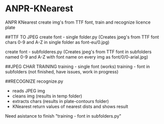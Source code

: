 # ANPR-KNearest
ANPR KNearest create img's from TTF font, train and recognize licence plate


##TTF TO JPEG
create font - single folder.py
(Creates jpeg's from TTF font chars 0-9 and A-Z in single folder as font-eu/0.jpg)


create font - subfolderes.py
(Creates jpeg's from TTF font in subfolders named  0-9 and A-Z with font name on every img as font/0/0-arial.jpg)


##JPEG CHAR TRAINING
training - single font (works)
training - font in subfolders (not finished, have issues, work in progress)


##RECOGNIZE
recognize.py
* reads JPEG img
* cleans img (results in temp folder)
* extracts chars (results in plate-contours folder)
* KNearest return values of nearest dists and shows result

Need asistance to finish "training - font in subfolders.py"
